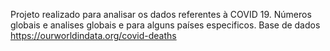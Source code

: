 Projeto realizado para analisar os dados referentes à COVID 19.
Números globais e analises globais e para alguns países especificos.
Base de dados https://ourworldindata.org/covid-deaths
